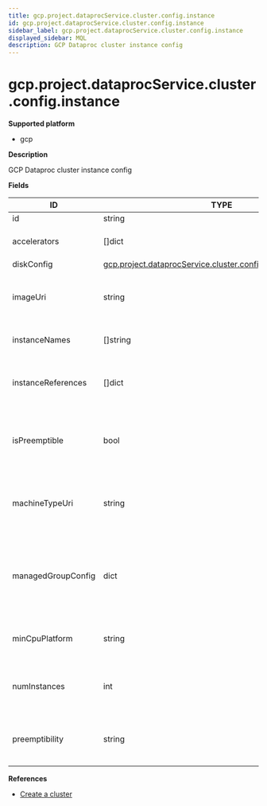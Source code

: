 ```yaml
---
title: gcp.project.dataprocService.cluster.config.instance
id: gcp.project.dataprocService.cluster.config.instance
sidebar_label: gcp.project.dataprocService.cluster.config.instance
displayed_sidebar: MQL
description: GCP Dataproc cluster instance config
---
```


# gcp.project.dataprocService.cluster.config.instance

**Supported platform**

- gcp

**Description**

GCP Dataproc cluster instance config

**Fields**

| ID                 | TYPE                                                                                                                                | DESCRIPTION                                                              |
| ------------------ | ----------------------------------------------------------------------------------------------------------------------------------- | ------------------------------------------------------------------------ |
| id                 | string                                                                                                                              | Internal ID                                                              |
| accelerators       | &#91;&#93;dict                                                                                                                      | Compute Engine accelerators                                              |
| diskConfig         | [gcp.project.dataprocService.cluster.config.instance.diskConfig](gcp.project.dataprocservice.cluster.config.instance.diskconfig.md) | Disk options                                                             |
| imageUri           | string                                                                                                                              | Compute Engine imager resource used for cluster instances                |
| instanceNames      | &#91;&#93;string                                                                                                                    | List of instance names                                                   |
| instanceReferences | &#91;&#93;dict                                                                                                                      | List of references to Compute Engine instances                           |
| isPreemptible      | bool                                                                                                                                | Whether the instance group contains preemptible instances                |
| machineTypeUri     | string                                                                                                                              | Compute Engine machine type used for cluster instances                   |
| managedGroupConfig | dict                                                                                                                                | Config for Compute Engine Instance Group Manager that manages this group |
| minCpuPlatform     | string                                                                                                                              | Minimum CPU platform for the instance group                              |
| numInstances       | int                                                                                                                                 | Number of VM instances in the instance group                             |
| preemptibility     | string                                                                                                                              | The preemptibility of the instance group                                 |

**References**

- [Create a cluster](https://cloud.google.com/dataproc/docs/guides/create-cluster)
